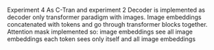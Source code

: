 Experiment 4
As C-Tran and experiment 2
Decoder is implemented as decoder only transformer paradigm with images. 
Image embeddings concatenated with tokens and go through transformer blocks together.
Attention mask implemented so:
image embeddings see all image embeddings
each token sees only itself and all image embeddings

